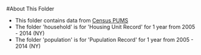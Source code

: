 #About This Folder

- This folder contains data from [Census PUMS](https://goo.gl/mU8DOz)
- The folder 'household' is for 'Housing Unit Record' for 1 year from 2005 - 2014 (NY)
- The folder 'population' is for 'Pupulation Record' for 1 year from 2005 - 2014 (NY)
